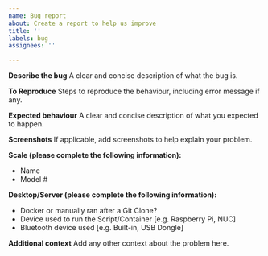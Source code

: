 ```yaml
---
name: Bug report
about: Create a report to help us improve
title: ''
labels: bug
assignees: ''

---
```


**Describe the bug**
A clear and concise description of what the bug is.

**To Reproduce**
Steps to reproduce the behaviour, including error message if any.

**Expected behaviour**
A clear and concise description of what you expected to happen.

**Screenshots**
If applicable, add screenshots to help explain your problem.

**Scale (please complete the following information):**
 - Name
 - Model #

**Desktop/Server (please complete the following information):**
 - Docker or manually ran after a Git Clone?
 - Device used to run the Script/Container [e.g. Raspberry Pi, NUC]
 - Bluetooth device used [e.g. Built-in, USB Dongle]

**Additional context**
Add any other context about the problem here.
